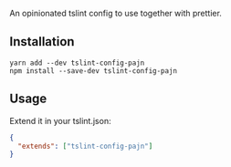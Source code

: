 An opinionated tslint config to use together with prettier.

## Installation

```
yarn add --dev tslint-config-pajn
npm install --save-dev tslint-config-pajn
```

## Usage

Extend it in your tslint.json:

```json
{
  "extends": ["tslint-config-pajn"]
}
```
